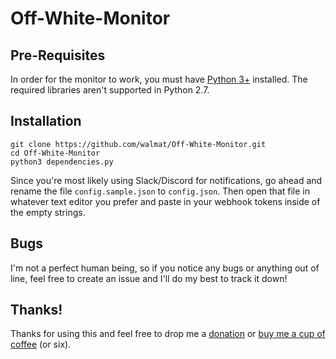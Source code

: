 # Off-White-Monitor

## Pre-Requisites

In order for the monitor to work, you must have [Python 3+](https://www.python.org/downloads/) installed. The required libraries aren't supported in Python 2.7.

## Installation

`git clone https://github.com/walmat/Off-White-Monitor.git`<br>
`cd Off-White-Monitor`<br>
`python3 dependencies.py`

Since you're most likely using Slack/Discord for notifications, go ahead and rename the file `config.sample.json` to `config.json`. Then open that file in whatever text editor you prefer and paste in your webhook tokens inside of the empty strings.

## Bugs

I'm not a perfect human being, so if you notice any bugs or anything out of line, feel free to create an issue and I'll do my best to track it down!

## Thanks!

Thanks for using this and feel free to drop me a [donation](paypal.me/walmat) or [buy me a cup of coffee](https://www.buymeacoffee.com/nebula) (or six).
